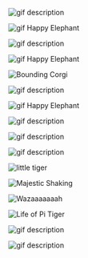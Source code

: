 <!--begin team ponies-->

<!--end team ponies-->
<!--begin team bunnies-->

<!--end team bunnies-->
<!--begin team tigers-->
![gif description](http://disneypicture.net/data/media/182/tigger1.gif)

![gif Happy Elephant](https://i.chzbgr.com/maxW500/6806376192/h13D80AD0/)

![gif description](http://37.media.tumblr.com/tumblr_m9skqxFbps1rxfqqzo2_400.gif)

![gif Happy Elephant](https://i.chzbgr.com/maxW500/6806376192/h13D80AD0/)

![Bounding Corgi](http://i.imgur.com/YeaaHBp.gif)

![gif description](http://viralcircus.com/wp-content/uploads/2013/12/11.gif)

![gif Happy Elephant](https://i.chzbgr.com/maxW500/6806376192/h13D80AD0/)

![gif description](http://24.media.tumblr.com/tumblr_loeu0t80JE1qj5jozo1_500.gif)

![gif description](http://data.whicdn.com/images/9924676/tumblr_llf8n0VAS91qaay1oo1_500_large.gif)

![gif description](http://data.whicdn.com/images/31308363/tumblr_ll40kpUpaA1qaay1oo1_500_large.gif)

![little tiger](http://media.giphy.com/media/oENtFqfZZMIZq/giphy.gif)

![Majestic Shaking](https://38.media.tumblr.com/bcb18a773a35eaf8d8e8c2e5864e0a14/tumblr_n83f7vi5bk1smts3eo1_400.gif)

![Wazaaaaaaah](https://i.chzbgr.com/maxW500/5685016576/hD50996E9/)

![Life of Pi Tiger](http://media.giphy.com/media/N1dXLHCuqwuM8/giphy.gif)

![gif description](http://giphy.com/gifs/CBNRuvWDuw2sM)

![gif description](http://media.giphy.com/media/UYvuYo9FJgcP6/giphy.gif)


<!--end team tigers-->
<!--begin team alpacas-->

<!--end team alpacas-->
<!--begin team ducks-->

<!--end team ducks-->
